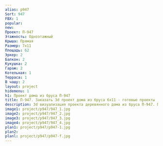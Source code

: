 ```yaml
---
alias: p947
Sort: 947
FBX: 1
popular: 
new: 
Проект: П-947
Этажность: Одноэтажный
Крыша: Прямая
Размер: 7х11
Площадь: 62
Эркер: 2
Балкон: 2
Кукушка: 2
Гараж: 2
Котельная: 1
Терраса: 1
В чашу: 2
layout: project
hidemenu: 1
h1: Проект дома из бруса П-947
title: П-947. Заказать 3d проект дома из бруса 6х11 - готовые проекты
description: 3d визуализация проекта деревянного дома из бруса П-947. Площадь 62 м2, размер 6х11. Вы можете внести любые изменения в проект.
image1: project/p947/947_1.jpg
image2: project/p947/947_2.jpg
image3: project/p947/947_3.jpg
image4: project/p947/947_4.jpg
plan1: project/p947/p947-1.jpg
plan2: 
planl: project/p947/p947-f.jpg
---
```

